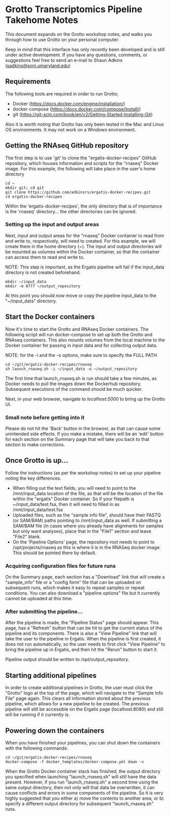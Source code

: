 # Grotto Transcriptomics Pipeline Takehome Notes

This document expands on the Grotto workshop notes, and walks you through how to use Grotto on your personal computer.  

Keep in mind that this interface has only recently been developed and is still under active development.  If you have any questions, comments, or suggestions feel free to send an e-mail to Shaun Adkins (sadkins@som.umaryland.edu)

## Requirements

The following tools are required in order to run Grotto;

* Docker (https://docs.docker.com/engine/installation/)
* docker-compose (https://docs.docker.com/compose/install/)
* git (https://git-scm.com/book/en/v2/Getting-Started-Installing-Git)

Also it is worth noting that Grotto has only been tested in the Mac and Linux OS environments.  It may not work on a Windows environment.

## Getting the RNAseq GitHub repository

The first step is to use 'git' to clone the "ergatis-docker-recipes" GitHub repository, which houses information and scripts for the "rnaseq" Docker image.  For this example, the following will take place in the user's home directory

```
cd ~
mkdir git; cd git
git clone https://github.com/adkinsrs/ergatis-docker-recipes.git
cd ergatis-docker-recipes
```

Within the 'ergatis-docker-recipes', the only directory that is of importance is the 'rnaseq' directory... the other directories can be ignored.

### Setting up the input and output areas
Next, input and output areas for the "rnaseq" Docker container to read from and write to, respectively, will need to created.  For this example, we will create them in the home directory (~). The input and output directories will be mounted as volumes within the Docker container, so that the container can access them to read and write to.

NOTE:  This step is important, as the Ergatis pipeline will fail if the input_data directory is not created beforehand.

```
mkdir ~/input_data
mkdir -m 0777 ~/output_repository
```

At this point you should now move or copy the pipeline input_data to the "~/input_data" directory.

## Start the Docker containers

Now it's time to start the Grotto and RNAseq Docker containers.  The following script will run docker-compose to set up both the Grotto and RNAseq containers.  This also mounts volumes from the local machine to the Docker container for passing in input data and for collecting output data.

NOTE: for the -i and the -o options, make sure to specify the FULL PATH

```
cd ~/git/ergatis-docker-recipes/rnaseq
sh launch_rnaseq.sh -i ~/input_data -o ~/output_repository
```

The first time that launch_rnaseq.sh is run should take a few minutes, as Docker needs to pull the images down the Dockerhub repository.  Subsequent executions of the command should be much quicker.

Next, in your web browser, navigate to *localhost:5000* to bring up the Grotto UI.  

### Small note before getting into it
Please do not hit the 'Back' button in the browser, as that can cause some unintended side effects.  If you make a mistake, there will be an 'edit' button for each section on the Summary page that will take you back to that section to make corrections.

## Once Grotto is up...
Follow the instructions (as per the workshop notes) to set up your pipeline noting the key differences.
* When filling out the text fields, you will need to point to the /mnt/input_data location of the file, as that will be the location of the file within the "ergatis" Docker container.  So if your filepath is ~/input_data/test.fsa, then it will need to filled in as /mnt/input_data/test.fsa
* Uploaded files, such as the "sample info file", should have their FASTQ (or SAM/BAM) paths pointing to /mnt/input_data as well.  If submitting a SAM/BAM file (in cases where you already have alignments for samples but only want analyses), place that in the "File1" section and leave "File2" blank.
* On the 'Pipeline Options' page, the repository root needs to point to /opt/projects/rnaseq as this is where it is in the RNASeq docker image.  This should be pointed there by default.

### Acquiring configuration files for future runs
On the Summary page, each section has a "Download" link that will create a "sample_info" file or a "config form" file that can be uploaded on subsequent runs, which makes it easy to repeat samples or repeat conditions.  You can also download a "pipeline options" file but it currently cannot be uploaded at this time.

### After submitting the pipeline...
After the pipeline is made, the "Pipeline Status" page should appear.  This page, has a "Refresh" button that can be hit to get the current status of the pipeline and its components.  There is also a "View Pipeline" link that will take the user to the pipeline in Ergatis.  When the pipeline is first created, it does not run automatically, so the user needs to first click "View Pipeline" to bring the pipeline up in Ergatis, and then hit the "Rerun" button to start it.

Pipeline output should be written to /opt/output_repository.

## Starting additional pipelines
In order to create additional pipelines in Grotto, the user must click the "Grotto" logo at the top of the page, which will navigate to the "Sample Info File" page again.  This clears all information stored about the previous pipeline, which allows for a new pipeline to be created.  The previous pipeline will still be accessible on the Ergatis page (localhost:8080) and still will be running if it currently is.

## Powering down the containers

When you have finished your pipelines, you can shut down the containers with the following commands:

```
cd ~/git/ergatis-docker-recipes/rnaseq
docker-compose -f docker_templates/docker-compose.yml down -v
```

When the Grotto Docker container stack has finished, the output directory you specified when launching "launch_rnaseq.sh" will still have the data present.  However, if you run "launch_rnaseq.sh" a second time using the same output directory, then not only will that data be overwritten, it can cause conflicts and errors in some components of the pipeline.  So it is very highly suggested that you either a) move the contents to another area, or b) specify a different output directory for subsequent "launch_rnaseq.sh" runs.
